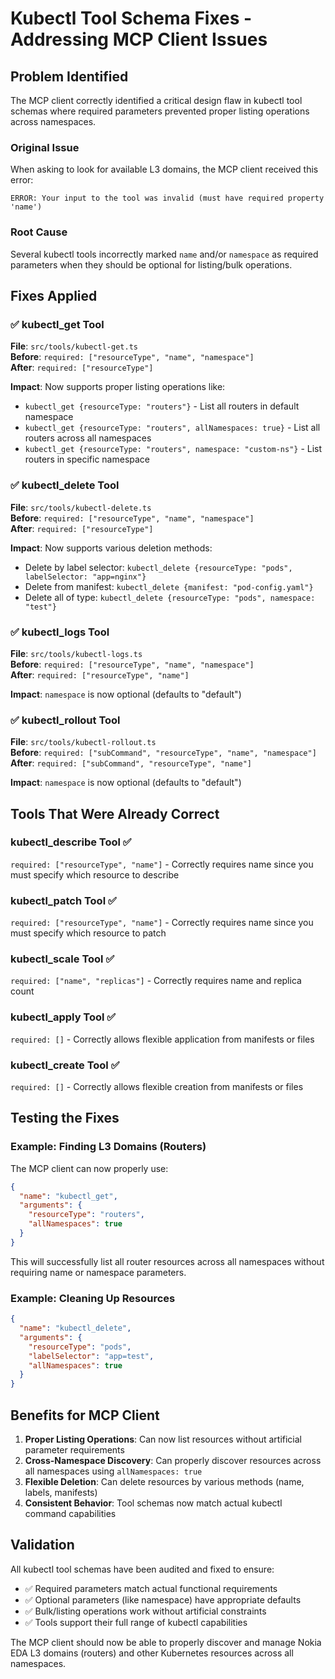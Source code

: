 # Kubectl Tool Schema Fixes - Addressing MCP Client Issues

## Problem Identified
The MCP client correctly identified a critical design flaw in kubectl tool schemas where required parameters prevented proper listing operations across namespaces.

### Original Issue
When asking to look for available L3 domains, the MCP client received this error:
```
ERROR: Your input to the tool was invalid (must have required property 'name')
```

### Root Cause
Several kubectl tools incorrectly marked `name` and/or `namespace` as required parameters when they should be optional for listing/bulk operations.

## Fixes Applied

### ✅ kubectl_get Tool
**File**: `src/tools/kubectl-get.ts`  
**Before**: `required: ["resourceType", "name", "namespace"]`  
**After**: `required: ["resourceType"]`  

**Impact**: Now supports proper listing operations like:
- `kubectl_get {resourceType: "routers"}` - List all routers in default namespace
- `kubectl_get {resourceType: "routers", allNamespaces: true}` - List all routers across all namespaces
- `kubectl_get {resourceType: "routers", namespace: "custom-ns"}` - List routers in specific namespace

### ✅ kubectl_delete Tool  
**File**: `src/tools/kubectl-delete.ts`  
**Before**: `required: ["resourceType", "name", "namespace"]`  
**After**: `required: ["resourceType"]`  

**Impact**: Now supports various deletion methods:
- Delete by label selector: `kubectl_delete {resourceType: "pods", labelSelector: "app=nginx"}`
- Delete from manifest: `kubectl_delete {manifest: "pod-config.yaml"}`
- Delete all of type: `kubectl_delete {resourceType: "pods", namespace: "test"}`

### ✅ kubectl_logs Tool
**File**: `src/tools/kubectl-logs.ts`  
**Before**: `required: ["resourceType", "name", "namespace"]`  
**After**: `required: ["resourceType", "name"]`  

**Impact**: `namespace` is now optional (defaults to "default")

### ✅ kubectl_rollout Tool
**File**: `src/tools/kubectl-rollout.ts`  
**Before**: `required: ["subCommand", "resourceType", "name", "namespace"]`  
**After**: `required: ["subCommand", "resourceType", "name"]`  

**Impact**: `namespace` is now optional (defaults to "default")

## Tools That Were Already Correct

### kubectl_describe Tool ✅
`required: ["resourceType", "name"]` - Correctly requires name since you must specify which resource to describe

### kubectl_patch Tool ✅  
`required: ["resourceType", "name"]` - Correctly requires name since you must specify which resource to patch

### kubectl_scale Tool ✅
`required: ["name", "replicas"]` - Correctly requires name and replica count

### kubectl_apply Tool ✅
`required: []` - Correctly allows flexible application from manifests or files

### kubectl_create Tool ✅
`required: []` - Correctly allows flexible creation from manifests or files

## Testing the Fixes

### Example: Finding L3 Domains (Routers)
The MCP client can now properly use:

```json
{
  "name": "kubectl_get", 
  "arguments": {
    "resourceType": "routers",
    "allNamespaces": true
  }
}
```

This will successfully list all router resources across all namespaces without requiring name or namespace parameters.

### Example: Cleaning Up Resources
```json
{
  "name": "kubectl_delete",
  "arguments": {
    "resourceType": "pods", 
    "labelSelector": "app=test",
    "allNamespaces": true
  }
}
```

## Benefits for MCP Client

1. **Proper Listing Operations**: Can now list resources without artificial parameter requirements
2. **Cross-Namespace Discovery**: Can properly discover resources across all namespaces using `allNamespaces: true`
3. **Flexible Deletion**: Can delete resources by various methods (name, labels, manifests)
4. **Consistent Behavior**: Tool schemas now match actual kubectl command capabilities

## Validation

All kubectl tool schemas have been audited and fixed to ensure:
- ✅ Required parameters match actual functional requirements
- ✅ Optional parameters (like namespace) have appropriate defaults
- ✅ Bulk/listing operations work without artificial constraints
- ✅ Tools support their full range of kubectl capabilities

The MCP client should now be able to properly discover and manage Nokia EDA L3 domains (routers) and other Kubernetes resources across all namespaces.